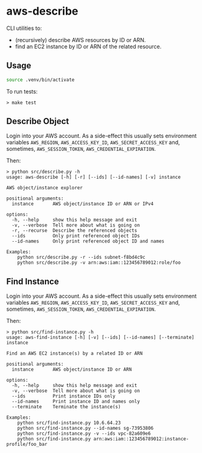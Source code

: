 # aws-describe

CLI utilities to:

* (recursively) describe AWS resources by ID or ARN.
* find an EC2 instance by ID or ARN of the related resource.

## Usage

```sh
source .venv/bin/activate
```

To run tests:
```
> make test
```

## Describe Object

Login into your AWS account.  As a side-effect this usually sets environment
variables `AWS_REGION`, `AWS_ACCESS_KEY_ID`, `AWS_SECRET_ACCESS_KEY` and,
sometimes,  `AWS_SESSION_TOKEN`, `AWS_CREDENTIAL_EXPIRATION`.

Then:
```
> python src/describe.py -h
usage: aws-describe [-h] [-r] [--ids] [--id-names] [-v] instance

AWS object/instance explorer

positional arguments:
  instance       AWS object/instance ID or ARN or IPv4

options:
  -h, --help     show this help message and exit
  -v, --verbose  Tell more about what is going on
  -r, --recurse  Describe the referenced objects
  --ids          Only print referenced object IDs
  --id-names     Only print referenced object ID and names

Examples:
    python src/describe.py -r --ids subnet-f8bd4c9c
    python src/describe.py -v arn:aws:iam::123456789012:role/foo
```

## Find Instance

Login into your AWS account.  As a side-effect this usually sets environment
variables `AWS_REGION`, `AWS_ACCESS_KEY_ID`, `AWS_SECRET_ACCESS_KEY` and,
sometimes,  `AWS_SESSION_TOKEN`, `AWS_CREDENTIAL_EXPIRATION`.

Then:
```
> python src/find-instance.py -h
usage: aws-find-instance [-h] [-v] [--ids] [--id-names] [--terminate] instance

Find an AWS EC2 instance(s) by a related ID or ARN

positional arguments:
  instance       AWS object/instance ID or ARN

options:
  -h, --help     show this help message and exit
  -v, --verbose  Tell more about what is going on
  --ids          Print instance IDs only
  --id-names     Print instance ID and names only
  --terminate    Terminate the instance(s)

Examples:
    python src/find-instance.py 10.6.64.23
    python src/find-instance.py --id-names sg-73953806
    python src/find-instance.py -v --ids vpc-82a609e6
    python src/find-instance.py arn:aws:iam::123456789012:instance-profile/foo_bar
```
